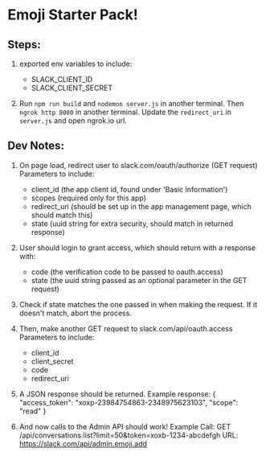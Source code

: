 # Emoji Starter Pack! 

## Steps: 
1. exported env variables to include:
    - SLACK_CLIENT_ID
    - SLACK_CLIENT_SECRET

2. Run `npm run build` and `nodemon server.js` in another terminal. Then `ngrok http 8080` in another terminal. Update the `redirect_uri` in `server.js` and open ngrok.io url. 

## Dev Notes: 
1. On page load, redirect user to slack.com/oauth/authorize (GET request)
   Parameters to include: 
     - client_id (the app client id, found under 'Basic Information')
     - scopes (required only for this app)
     - redirect_uri (should be set up in the app management page, which should match this)
     - state (uuid string for extra security, should match in returned response)

2. User should login to grant access, which should return with a response with:
   - code (the verification code to be passed to oauth.access)
   - state (the uuid string passed as an optional parameter in the GET request)

3. Check if state matches the one passed in when making the request. If it doesn't match, abort the process.

4. Then, make another GET request to slack.com/api/oauth.access 
   Parameters to include: 
     - client_id 
     - client_secret
     - code 
     - redirect_uri

5. A JSON response should be returned. 
   Example response: 
   {
     "access_token": "xoxp-23984754863-2348975623103",
     "scope": "read"
   }
   
6. And now calls to the Admin API should work! 
   Example Call: GET /api/conversations.list?limit=50&token=xoxb-1234-abcdefgh
   URL: https://slack.com/api/admin.emoji.add